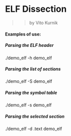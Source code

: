 ELF Dissection
===============

>> by Vito Kurnik

#### Examples of use:

##### Parsing the ELF header

./demo_elf -h demo_elf

##### Parsing the list of sections

./demo_elf -S demo_elf

##### Parsing the symbol table

./demo_elf -s demo_elf

##### Parsing the selected section

./demo_elf -d .text demo_elf
